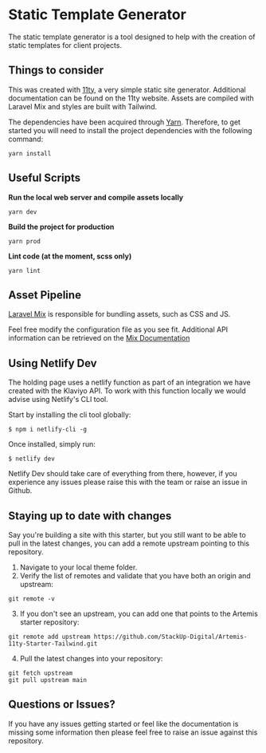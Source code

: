 # Static Template Generator

The static template generator is a tool designed to help with the creation of static
templates for client projects.

## Things to consider

This was created with [11ty](https://www.11ty.dev/), a very simple static site generator. Additional documentation can be found on the 11ty website. Assets are compiled with Laravel Mix and styles are built with Tailwind.

The dependencies have been acquired through [Yarn](https://yarnpkg.com). Therefore, to get started you will need to install the project dependencies with the following command:

```
yarn install
```

## Useful Scripts

**Run the local web server and compile assets locally**

```shell
yarn dev
```

**Build the project for production**

```shell
yarn prod
```

**Lint code (at the moment, scss only)**

```shell
yarn lint
```

## Asset Pipeline

[Laravel Mix](https://laravel-mix.com/) is responsible for bundling assets, such as CSS and JS.

Feel free modify the configuration file as you see fit. Additional API information can be retrieved on the [Mix Documentation](https://laravel-mix.com/docs/6.0/installation)

## Using Netlify Dev

The holding page uses a netlify function as part of an integration we have created with the Klaviyo API. To work with this function locally we would advise using Netlify's CLI tool.

Start by installing the cli tool globally:

```
$ npm i netlify-cli -g
```

Once installed, simply run:

```
$ netlify dev
```

Netlify Dev should take care of everything from there, however, if you experience any issues please raise this with the team or raise an issue in Github.

## Staying up to date with changes

Say you're building a site with this starter, but you still want to be able to pull in the latest changes, you can add a remote upstream pointing to this repository.

1. Navigate to your local theme folder.
2. Verify the list of remotes and validate that you have both an origin and upstream:

```
git remote -v
```

3. If you don't see an upstream, you can add one that points to the Artemis starter repository:

```
git remote add upstream https://github.com/StackUp-Digital/Artemis-11ty-Starter-Tailwind.git
```

4. Pull the latest changes into your repository:

```
git fetch upstream
git pull upstream main
```

## Questions or Issues?

If you have any issues getting started or feel like the documentation is missing some information then please feel free to raise an issue against this repository.
